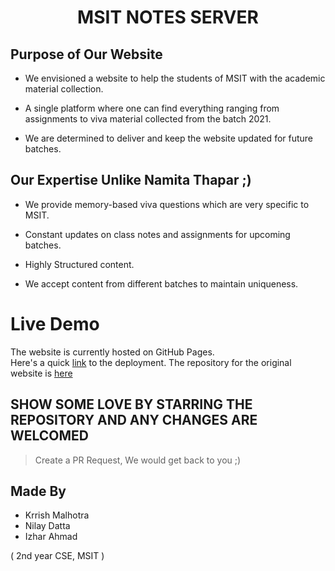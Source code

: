 <div align = "center">

# MSIT NOTES SERVER
</div>

## Purpose of Our Website  

- We envisioned a website to help the students of MSIT with the academic material collection.

- A single platform where one can find everything ranging from assignments to viva material collected from the batch 2021.

- We are determined to deliver and keep the website updated for future batches.

## Our Expertise Unlike Namita Thapar ;)

- We provide memory-based viva questions which are very specific to MSIT.

- Constant updates on class notes and assignments for upcoming batches.

- Highly Structured content.

- We accept content from different batches to maintain uniqueness.

# Live Demo
The website is currently hosted on GitHub Pages. 
<br>
Here's a quick <a href="https://ota0912.github.io/msit-notes/">link</a> to the deployment.
The repository for the original website is <a href="https://github.com/ota0912/msit-notes">here</a>

## SHOW SOME LOVE BY STARRING THE REPOSITORY AND ANY CHANGES ARE WELCOMED
> Create a PR Request, We would get back to you ;)

## Made By 
- Krrish Malhotra
- Nilay Datta
- Izhar Ahmad 

( 2nd year CSE, MSIT ) 

